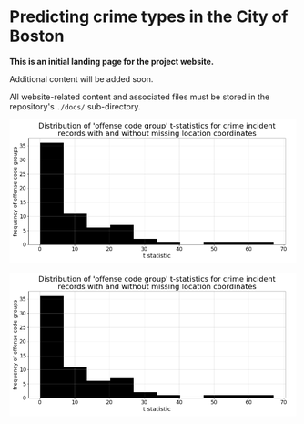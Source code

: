 # Predicting crime types in the City of Boston

**This is an initial landing page for the project website.**

Additional content will be added soon.

All website-related content and associated files must be stored in the repository's `./docs/` sub-directory.

<img src="figures/crime/crime-missing-coords-offense-tstat-hist.png" alt="drawing" width="800"/>



![boston-property-match](https://raw.githubusercontent.com/sedelmeyer/predicting-crime/master/figures/crime/crime-missing-coords-offense-tstat-hist.png)